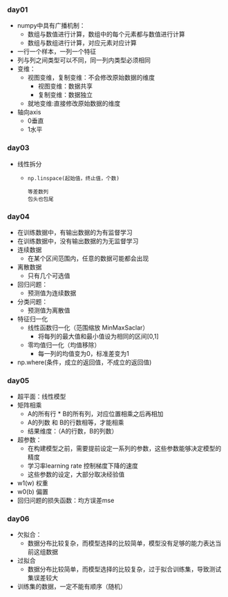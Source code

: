 ### day01

- numpy中具有广播机制：
  - 数组与数值进行计算，数组中的每个元素都与数值进行计算
  - 数组与数组进行计算，对应元素对应计算
- 一行一个样本，一列一个特征
- 列与列之间类型可以不同，同一列内类型必须相同
- 变维：
  - 视图变维，复制变维：不会修改原始数据的维度
    - 视图变维：数据共享
    - 复制变维：数据独立
  - 就地变维:直接修改原始数据的维度
- 轴向axis
  - 0垂直
  - 1水平



### day03

- 线性拆分

  - ```
    np.linspace(起始值，终止值，个数)
    
    等差数列
    包头也包尾
    ```






### day04

- 在训练数据中，有输出数据的为有监督学习
- 在训练数据中，没有输出数据的为无监督学习
- 连续数据
  - 在某个区间范围内，任意的数据可能都会出现
- 离散数据
  - 只有几个可选值
- 回归问题：
  - 预测值为连续数据
- 分类问题：
  - 预测值为离散值
- 特征归一化
  - 线性函数归一化（范围缩放 MinMaxSaclar）
    - 将每列的最大值和最小值设为相同的区间[0,1]
  - 零均值归一化（均值移除）
    - 每一列的均值变为0，标准差变为1
- np.where(条件，成立的返回值，不成立的返回值)



### day05

- 超平面：线性模型
- 矩阵相乘
  - A的所有行 * B的所有列，对应位置相乘之后再相加
  - A的列数 和 B的行数相等，才能相乘
  - 结果维度：（A的行数，B的列数）
- 超参数：
  - 在构建模型之前，需要提前设定一系列的参数，这些参数能够决定模型的精度
  - 学习率learning rate  控制梯度下降的速度
  - 这些参数的设定，大部分取决经验值
- w1(w)  权重
- w0(b)   偏置
- 回归问题的损失函数：均方误差mse



### day06

- 欠拟合：
  - 数据分布比较复杂，而模型选择的比较简单，模型没有足够的能力表达当前这组数据
- 过拟合
  - 数据分布比较简单，而模型选择的比较复杂，过于拟合训练集，导致测试集误差较大
- 训练集的数据，一定不能有顺序（随机）



